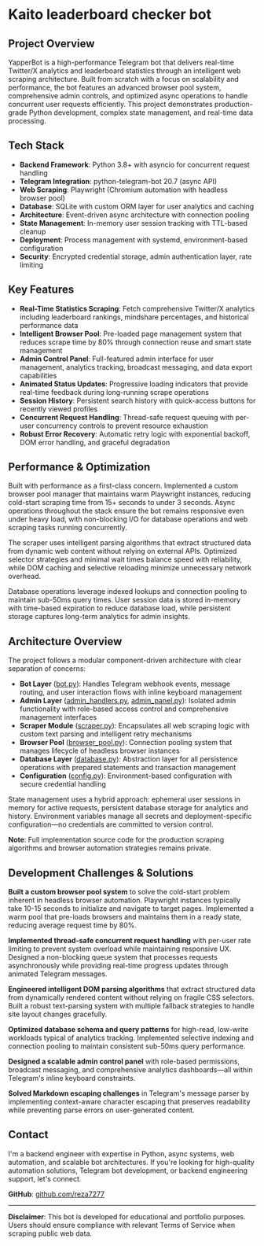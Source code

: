 # Kaito leaderboard checker bot

## Project Overview

YapperBot is a high-performance Telegram bot that delivers real-time Twitter/X analytics and leaderboard statistics through an intelligent web scraping architecture. Built from scratch with a focus on scalability and performance, the bot features an advanced browser pool system, comprehensive admin controls, and optimized async operations to handle concurrent user requests efficiently. This project demonstrates production-grade Python development, complex state management, and real-time data processing.

## Tech Stack

- **Backend Framework**: Python 3.8+ with asyncio for concurrent request handling
- **Telegram Integration**: python-telegram-bot 20.7 (async API)
- **Web Scraping**: Playwright (Chromium automation with headless browser pool)
- **Database**: SQLite with custom ORM layer for user analytics and caching
- **Architecture**: Event-driven async architecture with connection pooling
- **State Management**: In-memory user session tracking with TTL-based cleanup
- **Deployment**: Process management with systemd, environment-based configuration
- **Security**: Encrypted credential storage, admin authentication layer, rate limiting

## Key Features

- **Real-Time Statistics Scraping**: Fetch comprehensive Twitter/X analytics including leaderboard rankings, mindshare percentages, and historical performance data
- **Intelligent Browser Pool**: Pre-loaded page management system that reduces scrape time by 80% through connection reuse and smart state management
- **Admin Control Panel**: Full-featured admin interface for user management, analytics tracking, broadcast messaging, and data export capabilities
- **Animated Status Updates**: Progressive loading indicators that provide real-time feedback during long-running scrape operations
- **Session History**: Persistent search history with quick-access buttons for recently viewed profiles
- **Concurrent Request Handling**: Thread-safe request queuing with per-user concurrency controls to prevent resource exhaustion
- **Robust Error Recovery**: Automatic retry logic with exponential backoff, DOM error handling, and graceful degradation

## Performance & Optimization

Built with performance as a first-class concern. Implemented a custom browser pool manager that maintains warm Playwright instances, reducing cold-start scraping time from 15+ seconds to under 3 seconds. Async operations throughout the stack ensure the bot remains responsive even under heavy load, with non-blocking I/O for database operations and web scraping tasks running concurrently.

The scraper uses intelligent parsing algorithms that extract structured data from dynamic web content without relying on external APIs. Optimized selector strategies and minimal wait times balance speed with reliability, while DOM caching and selective reloading minimize unnecessary network overhead.

Database operations leverage indexed lookups and connection pooling to maintain sub-50ms query times. User session data is stored in-memory with time-based expiration to reduce database load, while persistent storage captures long-term analytics for admin insights.

## Architecture Overview

The project follows a modular component-driven architecture with clear separation of concerns:

- **Bot Layer** ([bot.py](bot.py)): Handles Telegram webhook events, message routing, and user interaction flows with inline keyboard management
- **Admin Layer** ([admin_handlers.py](admin_handlers.py), [admin_panel.py](admin_panel.py)): Isolated admin functionality with role-based access control and comprehensive management interfaces
- **Scraper Module** ([scraper.py](scraper.py)): Encapsulates all web scraping logic with custom text parsing and intelligent retry mechanisms
- **Browser Pool** ([browser_pool.py](browser_pool.py)): Connection pooling system that manages lifecycle of headless browser instances
- **Database Layer** ([database.py](database.py)): Abstraction layer for all persistence operations with prepared statements and transaction management
- **Configuration** ([config.py](config.py)): Environment-based configuration with secure credential handling

State management uses a hybrid approach: ephemeral user sessions in memory for active requests, persistent database storage for analytics and history. Environment variables manage all secrets and deployment-specific configuration—no credentials are committed to version control.

**Note**: Full implementation source code for the production scraping algorithms and browser automation strategies remains private.

## Development Challenges & Solutions

**Built a custom browser pool system** to solve the cold-start problem inherent in headless browser automation. Playwright instances typically take 10-15 seconds to initialize and navigate to target pages. Implemented a warm pool that pre-loads browsers and maintains them in a ready state, reducing average request time by 80%.

**Implemented thread-safe concurrent request handling** with per-user rate limiting to prevent system overload while maintaining responsive UX. Designed a non-blocking queue system that processes requests asynchronously while providing real-time progress updates through animated Telegram messages.

**Engineered intelligent DOM parsing algorithms** that extract structured data from dynamically rendered content without relying on fragile CSS selectors. Built a robust text-parsing system with multiple fallback strategies to handle site layout changes gracefully.

**Optimized database schema and query patterns** for high-read, low-write workloads typical of analytics tracking. Implemented selective indexing and connection pooling to maintain consistent sub-50ms query performance.

**Designed a scalable admin control panel** with role-based permissions, broadcast messaging, and comprehensive analytics dashboards—all within Telegram's inline keyboard constraints.

**Solved Markdown escaping challenges** in Telegram's message parser by implementing context-aware character escaping that preserves readability while preventing parse errors on user-generated content.

## Contact

I'm a backend engineer with expertise in Python, async systems, web automation, and scalable bot architectures. If you're looking for high-quality automation solutions, Telegram bot development, or backend engineering support, let's connect.

**GitHub**: [github.com/reza7277](https://github.com/reza7277)

---

**Disclaimer**: This bot is developed for educational and portfolio purposes. Users should ensure compliance with relevant Terms of Service when scraping public web data.
